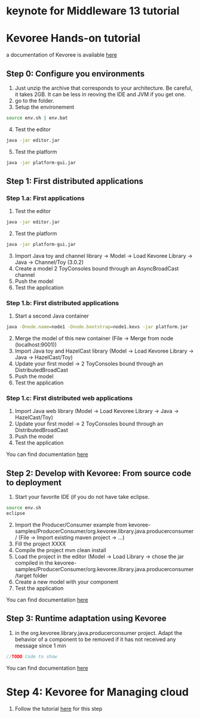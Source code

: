 keynote for Middleware 13 tutorial
=======

# Kevoree Hands-on tutorial

a documentation of Kevoree is available [here](http://kevoree.org/doc)

## Step 0: Configure you environments
1. Just unzip the archive that corresponds to your architecture. Be careful, it takes 2GB. It can be less in reoving the IDE and JVM if you get one. 
2. go to the folder.
3. Setup the environement 
```bash
source env.sh | env.bat
```
4. Test the editor
```bash
java -jar editor.jar
```
5. Test the platform
```bash
java -jar platform-gui.jar
```


## Step 1: First distributed applications

### Step 1.a: First applications
1. Test the editor
```bash
java -jar editor.jar
```
2. Test the platform
```bash
java -jar platform-gui.jar
```
3. Import Java toy and channel library -> Model -> Load Kevoree Library -> Java -> Channel/Toy (3.0.2)
4. Create a model  2 ToyConsoles bound through an AsyncBroadCast channel
5. Push the model
6. Test the application

### Step 1.b: First distributed applications
1. Start a second Java container
```bash
java -Dnode.name=node1 -Dnode.bootstrap=node1.kevs -jar platform.jar 
```
2. Merge the model of this new container (File -> Merge from node (localhost:9001))
3. Import Java toy and HazelCast library (Model -> Load Kevoree Library -> Java -> HazelCast/Toy)
4. Update your first model -> 2 ToyConsoles bound through an DistributedBroadCast
5. Push the model
6. Test the application

### Step 1.c: First distributed web applications
1. Import Java web library (Model -> Load Kevoree Library -> Java -> HazelCast/Toy)
2. Update your first model -> 2 ToyConsoles bound through an DistributedBroadCast
3. Push the model
4. Test the application

You can find documentation [here](kevoree.org/practices/level1)


## Step 2: Develop with Kevoree: From source code to deployment 
1. Start your favorite IDE (if you do not have take eclipse. 
```bash
source env.sh
eclipse
```
2. Import the Producer/Consumer example from kevoree-samples/ProducerConsumer/org.kevoree.library.java.producerconsumer/
(File -> Import existing maven project -> ...)
3. Fill the project XXXX
4. Compile the project mvn clean install
5. Load the project in the editor (Model -> Load Library -> chose the jar compiled in the kevoree-samples/ProducerConsumer/org.kevoree.library.java.producerconsumer/target folder
6. Create a new model with your component
7. Test the application

You can find documentation [here](kevoree.org/practices/level2)


## Step 3: Runtime adaptation using Kevoree 
1. in the org.kevoree.library.java.producerconsumer project. Adapt the behavior of a component to be removed if it has not received any message since 1 min

```java
//TODO Code to show
```

You can find documentation [here](kevoree.org/practices/level3)

# Step 4: Kevoree for Managing cloud 
1. Follow the tutorial [here](kevoree.org/practices/level4) for this step

